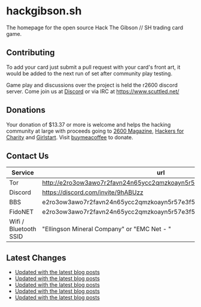 # hackgibson.sh
The homepage for the open source Hack The Gibson // SH trading card game.


## Contributing

To add your card just submit a pull request with your card's front art, it would be added to the next run of set after community play testing.

Game play and discussions over the project is held the r2600 discord server. Come join us at [Discord](https://discord.com/invite/9hABUzz) or via IRC at https://www.scuttled.net/


## Donations

Your donation of $13.37 or more is welcome and helps the hacking community at large with proceeds going to [2600 Magazine](https://2600.com/), [Hackers for Charity](https://hackersforcharity.org) and [Girlstart](https://girlstart.org).  Visit [buymeacoffee](https://www.buymeacoffee.com/hackgibson.sh) to donate.


## Contact Us

Service | url
-|-
Tor | http://e2ro3ow3awo7r2favn24n65ycc2qmzkoayn5r57e3f56nvjwdcgg32ad.onion
Discord | https://discord.com/invite/9hABUzz
BBS | e2ro3ow3awo7r2favn24n65ycc2qmzkoayn5r57e3f56nvjwdcgg32ad.onion:23
FidoNET | e2ro3ow3awo7r2favn24n65ycc2qmzkoayn5r57e3f56nvjwdcgg32ad.onion:24554
Wifi / Bluetooth SSID | "Ellingson Mineral Company" or "EMC Net - <fidonet address>"

## Latest Changes
<!-- BLOG-POST-LIST:START -->
- [Updated with the latest blog posts](https://github.com/DFW2600/hackgibson.sh/commit/1ac87cf85282cf42a049f85b2b159695d82cdeab)
- [Updated with the latest blog posts](https://github.com/DFW2600/hackgibson.sh/commit/5aade79b9723049b71fc7538225a25a8bbdbad75)
- [Updated with the latest blog posts](https://github.com/DFW2600/hackgibson.sh/commit/8188ce4135d85d7e3ce5593e71d1181adbf0f32b)
- [Updated with the latest blog posts](https://github.com/DFW2600/hackgibson.sh/commit/b5fef0a549d1465f8b8f6052a462d43eba53f8a8)
- [Updated with the latest blog posts](https://github.com/DFW2600/hackgibson.sh/commit/5678d3d6bab0cad80f0c72fcc103fb915180b135)
<!-- BLOG-POST-LIST:END -->
